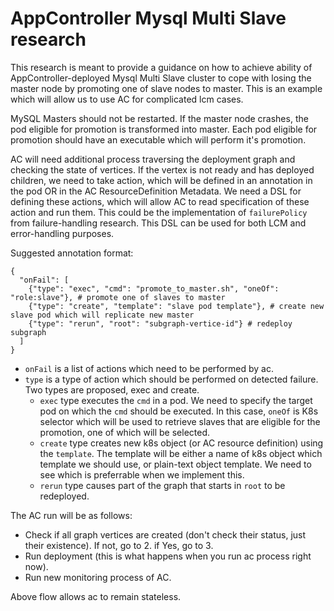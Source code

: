 # AppController Mysql Multi Slave research

This research is meant to provide a guidance on how to achieve ability of AppController-deployed Mysql Multi Slave cluster to cope with losing the master node by promoting one of slave nodes to master.
This is an example which will allow us to use AC for complicated lcm cases.

MySQL Masters should not be restarted. If the master node crashes, the pod eligible for promotion is transformed into master. Each pod eligible for promotion should have an executable which will perform it's promotion.

AC will need additional process traversing the deployment graph and checking the state of vertices. If the vertex is not ready and has deployed children, we need to take action, which will be defined in an annotation in the pod OR in the AC ResourceDefinition Metadata. We need a DSL for defining these actions, which will allow AC to read specification of these action and run them. This could be the implementation of `failurePolicy` from failure-handling research. This DSL can be used for both LCM and error-handling purposes.

Suggested annotation format:
```
{
  "onFail": [
    {"type": "exec", "cmd": "promote_to_master.sh", "oneOf": "role:slave"}, # promote one of slaves to master
    {"type": "create", "template": "slave pod template"}, # create new slave pod which will replicate new master
	{"type": "rerun", "root": "subgraph-vertice-id"} # redeploy subgraph
  ]
}
```
 - `onFail` is a list of actions which need to be performed by ac.
 - `type` is a type of action which should be performed on detected failure. Two types are proposed, exec and create.
   - `exec` type executes the `cmd` in a pod. We need to specify the target pod on which the `cmd` should be executed. In this case, `oneOf` is K8s selector which will be used to retrieve slaves that are eligible for the promotion, one of which will be selected.
   - `create` type creates new k8s object (or AC resource definition) using the `template`. The template will be either a name of k8s object which template we should use, or plain-text object template. We need to see which is preferrable when we implement this.
   - `rerun` type causes part of the graph that starts in `root` to be redeployed.

The AC run will be as follows:
 - Check if all graph vertices are created (don't check their status, just their existence). If not, go to 2. if Yes, go to 3.
 - Run deployment (this is what happens when you run ac process right now).
 - Run new monitoring process of AC.

Above flow allows ac to remain stateless.
